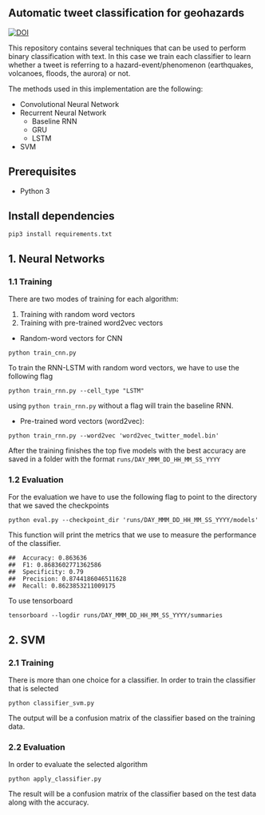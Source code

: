 ## Automatic tweet classification for geohazards

[![DOI](https://zenodo.org/badge/161202320.svg)](https://zenodo.org/badge/latestdoi/161202320)

This repository contains several techniques that can be used to perform
binary classification with text. In this case we train each classifier
to learn whether a tweet is referring to a hazard-event/phenomenon
(earthquakes, volcanoes, floods, the aurora) or not.

The methods used in this implementation are the following:

-   Convolutional Neural Network
-   Recurrent Neural Network
    -   Baseline RNN
    -   GRU
    -   LSTM
-   SVM

Prerequisites
-------------

-   Python 3

Install dependencies
--------------------

    pip3 install requirements.txt

## 1. Neural Networks

### 1.1 Training
There are two modes of training for each algorithm:

1.  Training with random word vectors  
2.  Training with pre-trained word2vec vectors

-   Random-word vectors for CNN

<!-- -->

    python train_cnn.py

To train the RNN-LSTM with random word vectors, we have to use the
following flag

    python train_rnn.py --cell_type "LSTM"

using `python train_rnn.py` without a flag will train the baseline RNN.

-   Pre-trained word vectors (word2vec):

<!-- -->

    python train_rnn.py --word2vec 'word2vec_twitter_model.bin'

After the training finishes the top five models with the best accuracy
are saved in a folder with the format `runs/DAY_MMM_DD_HH_MM_SS_YYYY`

### 1.2 Evaluation

For the evaluation we have to use the following flag to point to the
directory that we saved the checkpoints

    python eval.py --checkpoint_dir 'runs/DAY_MMM_DD_HH_MM_SS_YYYY/models'

This function will print the metrics that we use to measure the
performance of the classifier.

    ##  Accuracy: 0.863636 
    ##  F1: 0.8683602771362586 
    ##  Specificity: 0.79
    ##  Precision: 0.8744186046511628 
    ##  Recall: 0.8623853211009175

To use tensorboard

    tensorboard --logdir runs/DAY_MMM_DD_HH_MM_SS_YYYY/summaries
## 2. SVM

### 2.1 Training

There is more than one choice for a classifier. 
In order to train the classifier that is selected

```
python classifier_svm.py
```

The output will be a confusion matrix of the classifier based on the training data.

### 2.2 Evaluation

In order to evaluate the selected algorithm

```
python apply_classifier.py
```

The result will be a confusion matrix of the classifier based on the test data along with the accuracy.
